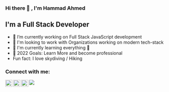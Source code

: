 ### Hi there 👋 , I'm Hammad Ahmed


## I'm a Full Stack Developer

- 🔭 I’m currently working on  Full Stack JavaScript development
- 👯 I'm looking to work with Organizations working on modern tech-stack
- 🌱 I'm currently learning everything 🤣
- 🥅 2022 Goals: Learn More and become professional
-  Fun fact: I love skydiving / Hiking

### Connect with me:

[<img align="left" alt=" hammadahmedchatha | hammadahmedchatha | LinkedIn" width="22px" src="https://cdn.jsdelivr.net/npm/simple-icons@v3/icons/linkedin.svg" />](https://linkedin.com/in/hammadahmedchatha)
[<img align="left" alt="hammadahmedchatha | hammadahmedchatha | Dev Community | dev-dot-to" width="22px" src="https://cdn.jsdelivr.net/npm/simple-icons@v3/icons/dev-dot-to.svg" />](https://dev.to/hammadahmedchatha)
[<img align="left" alt="hammadahmedchatha | hammadahmedchatha |Npm  | node" width="22px" src="https://cdn.jsdelivr.net/npm/simple-icons@v3/icons/npm.svg" />](https://www.npmjs.com/~hammadahmedchatha)


<a href="https://github.com/hammadahmedchatha/github-readme-stats">
  <img align="center" src="https://github-readme-stats.vercel.app/api/top-langs/?username=hammadahmedchatha&layout=compact&theme=material-palenight" />
</a>
